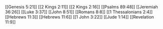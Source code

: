 [[Genesis 5:21]]
[[2 Kings 2:11]]
[[2 Kings 2:16]]
[[Psalms 89:48]]
[[Jeremiah 36:26]]
[[Luke 3:37]]
[[John 8:51]]
[[Romans 8:8]]
[[1 Thessalonians 2:4]]
[[Hebrews 11:3]]
[[Hebrews 11:6]]
[[1 John 3:22]]
[[Jude 1:14]]
[[Revelation 11:9]]
